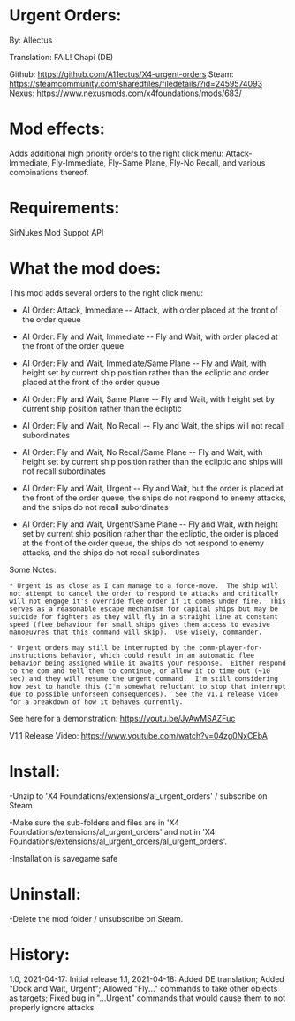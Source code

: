 Urgent Orders:
============
By: Allectus

Translation: FAIL! Chapi (DE)

Github: https://github.com/A11ectus/X4-urgent-orders
Steam: https://steamcommunity.com/sharedfiles/filedetails/?id=2459574093
Nexus: https://www.nexusmods.com/x4foundations/mods/683/

Mod effects:
============
Adds additional high priority orders to the right click menu: Attack-Immediate, Fly-Immediate, Fly-Same Plane, Fly-No Recall, and various combinations thereof.

Requirements:
=============
SirNukes Mod Suppot API

What the mod does:
==================

This mod adds several orders to the right click menu:

* AI Order: Attack, Immediate -- Attack, with order placed at the front of the order queue

* AI Order: Fly and Wait, Immediate -- Fly and Wait, with order placed at the front of the order queue

* AI Order: Fly and Wait, Immediate/Same Plane -- Fly and Wait, with height set by current ship position rather than the ecliptic and order placed at the front of the order queue

* AI Order: Fly and Wait, Same Plane -- Fly and Wait, with height set by current ship position rather than the ecliptic

* AI Order: Fly and Wait, No Recall -- Fly and Wait, the ships will not recall subordinates

* AI Order: Fly and Wait, No Recall/Same Plane -- Fly and Wait, with height set by current ship position rather than the ecliptic and ships will not recall subordinates

* AI Order: Fly and Wait, Urgent -- Fly and Wait, but the order is placed at the front of the order queue, the ships do not respond to enemy attacks, and the ships do not recall subordinates

* AI Order: Fly and Wait, Urgent/Same Plane -- Fly and Wait, with height set by current ship position rather than the ecliptic, the order is placed at the front of the order queue, the ships do not respond to enemy attacks, and the ships do not recall subordinates

Some Notes:

	* Urgent is as close as I can manage to a force-move.  The ship will not attempt to cancel the order to respond to attacks and critically will not engage it's override flee order if it comes under fire.  This serves as a reasonable escape mechanism for capital ships but may be suicide for fighters as they will fly in a straight line at constant speed (flee behaviour for small ships gives them access to evasive manoeuvres that this command will skip).  Use wisely, commander.
	
	* Urgent orders may still be interrupted by the comm-player-for-instructions behavior, which could result in an automatic flee behavior being assigned while it awaits your response.  Either respond to the com and tell them to continue, or allow it to time out (~10 sec) and they will resume the urgent command.  I'm still considering how best to handle this (I'm somewhat reluctant to stop that interrupt due to possible unforseen consequences).  See the v1.1 release video for a breakdown of how it behaves currently.

See here for a demonstration: https://youtu.be/JyAwMSAZFuc

V1.1 Release Video: https://www.youtube.com/watch?v=04zg0NxCEbA

Install:
========
-Unzip to 'X4 Foundations/extensions/al_urgent_orders' / subscribe on Steam

-Make sure the sub-folders and files are in 'X4 Foundations/extensions/al_urgent_orders' and not in 'X4 Foundations/extensions/al_urgent_orders/al_urgent_orders'.

-Installation is savegame safe

Uninstall:
==========
-Delete the mod folder / unsubscribe on Steam.

History:
========
1.0, 2021-04-17: Initial release
1.1, 2021-04-18: Added DE translation; Added "Dock and Wait, Urgent"; Allowed "Fly..." commands to take other objects as targets; Fixed bug in "...Urgent" commands that would cause them to not properly ignore attacks